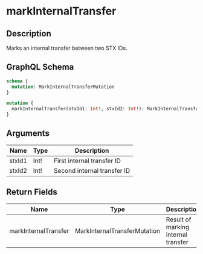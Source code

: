 # markInternalTransfer

## Description
Marks an internal transfer between two STX IDs.

## GraphQL Schema
```graphql
schema {
  mutation: MarkInternalTransferMutation
}

mutation {
  markInternalTransfer(stxId1: Int!, stxId2: Int!): MarkInternalTransferMutation
}
```

## Arguments
| Name | Type | Description |
|------|------|-------------|
| stxId1 | Int! | First internal transfer ID |
| stxId2 | Int! | Second internal transfer ID |

## Return Fields
| Name | Type | Description |
|------|------|-------------|
| markInternalTransfer | MarkInternalTransferMutation | Result of marking internal transfer |